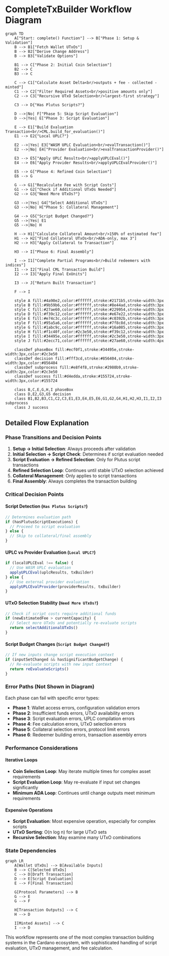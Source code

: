 # CompleteTxBuilder Workflow Diagram

```mermaid
graph TD
    A["Start: complete() Function"] --> B["Phase 1: Setup & Validation"]
    B --> B1["Fetch Wallet UTxOs"]
    B --> B2["Derive Change Address"]
    B --> B3["Validate Options"]
    
    B1 --> C["Phase 2: Initial Coin Selection"]
    B2 --> C
    B3 --> C
    
    C --> C1["Calculate Asset Delta<br/>outputs + fee - collected - minted"]
    C1 --> C2["Filter Required Assets<br/>positive amounts only"]
    C2 --> C3["Recursive UTxO Selection<br/>largest-first strategy"]
    
    C3 --> D{"Has Plutus Scripts?"}
    
    D -->|No| F["Phase 5: Skip Script Evaluation"]
    D -->|Yes| E["Phase 3: Script Evaluation"]
    
    E --> E1["Build Evaluation Transaction<br/>CML.build_for_evaluation()"]
    E1 --> E2{"Local UPLC?"}
    
    E2 -->|Yes| E3["WASM UPLC Evaluation<br/>evalTransaction()"]
    E2 -->|No| E4["Provider Evaluation<br/>evalTransactionProvider()"]
    
    E3 --> E5["Apply UPLC Results<br/>applyUPLCEval()"]
    E4 --> E6["Apply Provider Results<br/>applyUPLCEvalProvider()"]
    
    E5 --> G["Phase 4: Refined Coin Selection"]
    E6 --> G
    
    G --> G1["Recalculate Fee with Script Costs"]
    G1 --> G2["Check if Additional UTxOs Needed"]
    G2 --> G3{"Need More UTxOs?"}
    
    G3 -->|Yes| G4["Select Additional UTxOs"]
    G3 -->|No| H["Phase 5: Collateral Management"]
    
    G4 --> G5{"Script Budget Changed?"}
    G5 -->|Yes| E1
    G5 -->|No| H
    
    H --> H1["Calculate Collateral Amount<br/>150% of estimated fee"]
    H1 --> H2["Find Collateral UTxOs<br/>ADA-only, max 3"]
    H2 --> H3["Apply Collateral to Transaction"]
    
    H3 --> I["Phase 6: Final Assembly"]
    
    I --> I1["Complete Partial Programs<br/>Build redeemers with indices"]
    I1 --> I2["Final CML Transaction Build"]
    I2 --> I3["Apply Final ExUnits"]
    
    I3 --> J["Return Built Transaction"]
    
    F --> I
    
    style A fill:#4a90e2,color:#ffffff,stroke:#2171b5,stroke-width:3px
    style B fill:#9b59b6,color:#ffffff,stroke:#8e44ad,stroke-width:3px
    style C fill:#27ae60,color:#ffffff,stroke:#229954,stroke-width:3px
    style D fill:#f39c12,color:#ffffff,stroke:#e67e22,stroke-width:3px
    style E fill:#e74c3c,color:#ffffff,stroke:#c0392b,stroke-width:3px
    style F fill:#95a5a6,color:#ffffff,stroke:#7f8c8d,stroke-width:3px
    style G fill:#1abc9c,color:#ffffff,stroke:#16a085,stroke-width:3px
    style H fill:#f1c40f,color:#2c3e50,stroke:#f39c12,stroke-width:3px
    style I fill:#34495e,color:#ffffff,stroke:#2c3e50,stroke-width:3px
    style J fill:#2ecc71,color:#ffffff,stroke:#27ae60,stroke-width:4px
    
    classDef phaseBox fill:#ecf0f1,stroke:#34495e,stroke-width:3px,color:#2c3e50
    classDef decision fill:#fff3cd,stroke:#856404,stroke-width:3px,color:#856404
    classDef subprocess fill:#e8f4f8,stroke:#2980b9,stroke-width:2px,color:#2c3e50
    classDef success fill:#d4edda,stroke:#155724,stroke-width:3px,color:#155724
    
    class B,C,E,G,H,I phaseBox
    class D,E2,G3,G5 decision
    class B1,B2,B3,C1,C2,C3,E1,E3,E4,E5,E6,G1,G2,G4,H1,H2,H3,I1,I2,I3 subprocess
    class J success
```

## Detailed Flow Explanation

### Phase Transitions and Decision Points

1. **Setup → Initial Selection**: Always proceeds after validation
2. **Initial Selection → Script Check**: Determines if script evaluation needed
3. **Script Evaluation → Refined Selection**: Only for Plutus script transactions  
4. **Refined Selection Loop**: Continues until stable UTxO selection achieved
5. **Collateral Management**: Only applies to script transactions
6. **Final Assembly**: Always completes the transaction building

### Critical Decision Points

#### Script Detection (`Has Plutus Scripts?`)
```typescript
// Determines evaluation path
if (hasPlutusScriptExecutions) {
  // Proceed to script evaluation
} else {
  // Skip to collateral/final assembly
}
```

#### UPLC vs Provider Evaluation (`Local UPLC?`)
```typescript
if (localUPLCEval !== false) {
  // Use WASM UPLC evaluation
  applyUPLCEval(uplcResults, txBuilder)
} else {
  // Use external provider evaluation
  applyUPLCEvalProvider(providerResults, txBuilder)
}
```

#### UTxO Selection Stability (`Need More UTxOs?`)
```typescript
// Check if script costs require additional funds
if (newEstimatedFee > currentCapacity) {
  // Select more UTxOs and potentially re-evaluate scripts
  return selectAdditionalUTxOs()
}
```

#### Script Budget Changes (`Script Budget Changed?`)
```typescript
// If new inputs change script execution context
if (inputSetChanged && hasSignificantBudgetChange) {
  // Re-evaluate scripts with new input context
  return reEvaluateScripts()
}
```

### Error Paths (Not Shown in Diagram)

Each phase can fail with specific error types:
- **Phase 1**: Wallet access errors, configuration validation errors
- **Phase 2**: Insufficient funds errors, UTxO availability errors  
- **Phase 3**: Script evaluation errors, UPLC compilation errors
- **Phase 4**: Fee calculation errors, UTxO selection errors
- **Phase 5**: Collateral selection errors, protocol limit errors
- **Phase 6**: Redeemer building errors, transaction assembly errors

### Performance Considerations

#### Iterative Loops
- **Coin Selection Loop**: May iterate multiple times for complex asset requirements
- **Script Evaluation Loop**: May re-evaluate if input set changes significantly
- **Minimum ADA Loop**: Continues until change outputs meet minimum requirements

#### Expensive Operations
- **Script Evaluation**: Most expensive operation, especially for complex scripts
- **UTxO Sorting**: O(n log n) for large UTxO sets
- **Recursive Selection**: May examine many UTxO combinations

### State Dependencies

```mermaid
graph LR
    A[Wallet UTxOs] --> B[Available Inputs]
    B --> C[Selected UTxOs]
    C --> D[Draft Transaction]
    D --> E[Script Evaluation]
    E --> F[Final Transaction]
    
    G[Protocol Parameters] --> B
    G --> E
    G --> F
    
    H[Transaction Outputs] --> C
    H --> D
    
    I[Minted Assets] --> C
    I --> D
```

This workflow represents one of the most complex transaction building systems in the Cardano ecosystem, with sophisticated handling of script evaluation, UTxO management, and fee calculation.